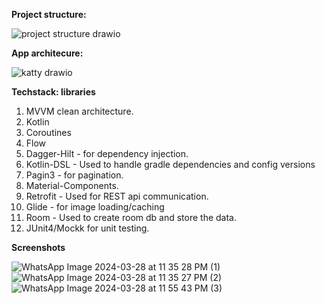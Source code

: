 **Project structure:**

  ![project structure drawio](https://github.com/Shubhamsdr3/katty/assets/17290386/90eb5e64-dbfd-4fa5-bf40-0ba421aff88c)


**App architecure:**

![katty drawio](https://github.com/Shubhamsdr3/katty/assets/17290386/b047f334-203c-4ef6-a954-4df04434a851)

**Techstack: libraries**
1. MVVM clean architecture.
2. Kotlin
3. Coroutines
4. Flow 
5. Dagger-Hilt - for dependency injection.
6. Kotlin-DSL - Used to handle gradle dependencies and config versions
7. Pagin3 - for pagination.
8. Material-Components.
9. Retrofit - Used for REST api communication.
10. Glide - for image loading/caching
11. Room - Used to create room db and store the data.
12. JUnit4/Mockk for unit testing.

**Screenshots**

![WhatsApp Image 2024-03-28 at 11 35 28 PM (1)](https://github.com/Shubhamsdr3/katty/assets/17290386/ce8dedb4-d488-4d55-99ce-a694a0c22192) ![WhatsApp Image 2024-03-28 at 11 35 27 PM (2) ](https://github.com/Shubhamsdr3/katty/assets/17290386/6a0c0ab8-32a6-4152-9279-856a7ec44396) ![WhatsApp Image 2024-03-28 at 11 55 43 PM (3)](https://github.com/Shubhamsdr3/katty/assets/17290386/8185a53c-f7ba-4c2a-88d4-294ecb70d2a7)
